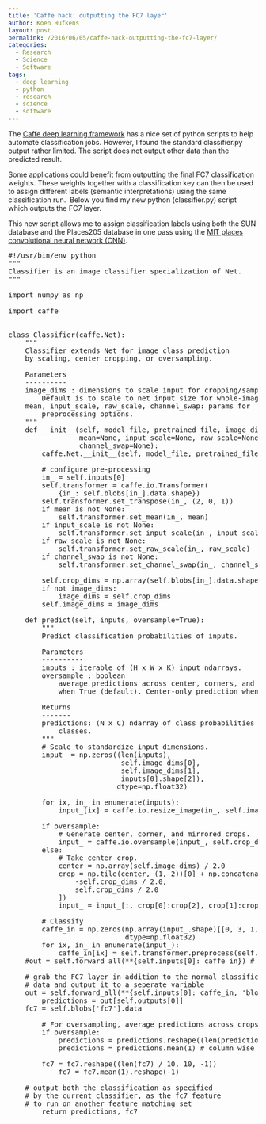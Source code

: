 ```yaml
---
title: 'Caffe hack: outputting the FC7 layer'
author: Koen Hufkens
layout: post
permalink: /2016/06/05/caffe-hack-outputting-the-fc7-layer/
categories:
  - Research
  - Science
  - Software
tags:
  - deep learning
  - python
  - research
  - science
  - software
---
```

The <a href="http://caffe.berkeleyvision.org/">Caffe deep learning framework</a> has a nice set of python scripts to help automate classification jobs. However, I found the standard classifier.py output rather limited. The script does not output other data than the predicted result.

Some applications could benefit from outputting the final FC7 classification weights. These weights together with a classification key can then be used to assign different labels (semantic interpretations) using the same classification run.  Below you find my new python (classifier.py) script which outputs the FC7 layer.

This new script allows me to assign classification labels using both the SUN database and the Places205 database in one pass using the <a href="http://places.csail.mit.edu/">MIT places convolutional neural network (CNN)</a>.
<pre class="lang:python decode:true">#!/usr/bin/env python
"""
Classifier is an image classifier specialization of Net.
"""

import numpy as np

import caffe


class Classifier(caffe.Net):
    """
    Classifier extends Net for image class prediction
    by scaling, center cropping, or oversampling.

    Parameters
    ----------
    image_dims : dimensions to scale input for cropping/sampling.
        Default is to scale to net input size for whole-image crop.
    mean, input_scale, raw_scale, channel_swap: params for
        preprocessing options.
    """
    def __init__(self, model_file, pretrained_file, image_dims=None,
                 mean=None, input_scale=None, raw_scale=None,
                 channel_swap=None):
        caffe.Net.__init__(self, model_file, pretrained_file, caffe.TEST)

        # configure pre-processing
        in_ = self.inputs[0]
        self.transformer = caffe.io.Transformer(
            {in_: self.blobs[in_].data.shape})
        self.transformer.set_transpose(in_, (2, 0, 1))
        if mean is not None:
            self.transformer.set_mean(in_, mean)
        if input_scale is not None:
            self.transformer.set_input_scale(in_, input_scale)
        if raw_scale is not None:
            self.transformer.set_raw_scale(in_, raw_scale)
        if channel_swap is not None:
            self.transformer.set_channel_swap(in_, channel_swap)

        self.crop_dims = np.array(self.blobs[in_].data.shape[2:])
        if not image_dims:
            image_dims = self.crop_dims
        self.image_dims = image_dims

    def predict(self, inputs, oversample=True):
        """
        Predict classification probabilities of inputs.

        Parameters
        ----------
        inputs : iterable of (H x W x K) input ndarrays.
        oversample : boolean
            average predictions across center, corners, and mirrors
            when True (default). Center-only prediction when False.

        Returns
        -------
        predictions: (N x C) ndarray of class probabilities for N images and C
            classes.
        """
        # Scale to standardize input dimensions.
        input_ = np.zeros((len(inputs),
                           self.image_dims[0],
                           self.image_dims[1],
                           inputs[0].shape[2]),
                          dtype=np.float32)

        for ix, in_ in enumerate(inputs):
            input_[ix] = caffe.io.resize_image(in_, self.image_dims)

        if oversample:
            # Generate center, corner, and mirrored crops.
            input_ = caffe.io.oversample(input_, self.crop_dims)
        else:
            # Take center crop.
            center = np.array(self.image_dims) / 2.0
            crop = np.tile(center, (1, 2))[0] + np.concatenate([
                -self.crop_dims / 2.0,
                self.crop_dims / 2.0
            ])
            input_ = input_[:, crop[0]:crop[2], crop[1]:crop[3], :]

        # Classify
        caffe_in = np.zeros(np.array(input_.shape)[[0, 3, 1, 2]],
                            dtype=np.float32)
        for ix, in_ in enumerate(input_):
            caffe_in[ix] = self.transformer.preprocess(self.inputs[0], in_)
	#out = self.forward_all(**{self.inputs[0]: caffe_in}) # original

	# grab the FC7 layer in addition to the normal classification
	# data and output it to a seperate variable
	out = self.forward_all(**{self.inputs[0]: caffe_in, 'blobs': ['fc7']})
        predictions = out[self.outputs[0]]
	fc7 = self.blobs['fc7'].data

        # For oversampling, average predictions across crops.
        if oversample:
            predictions = predictions.reshape((len(predictions) / 10, 10, -1))
            predictions = predictions.mean(1) # column wise mean, rows = 0

	    fc7 = fc7.reshape((len(fc7) / 10, 10, -1))
            fc7 = fc7.mean(1).reshape(-1)

	# output both the classification as specified
	# by the current classifier, as the fc7 feature
	# to run on another feature matching set
        return predictions, fc7
</pre>
&nbsp;